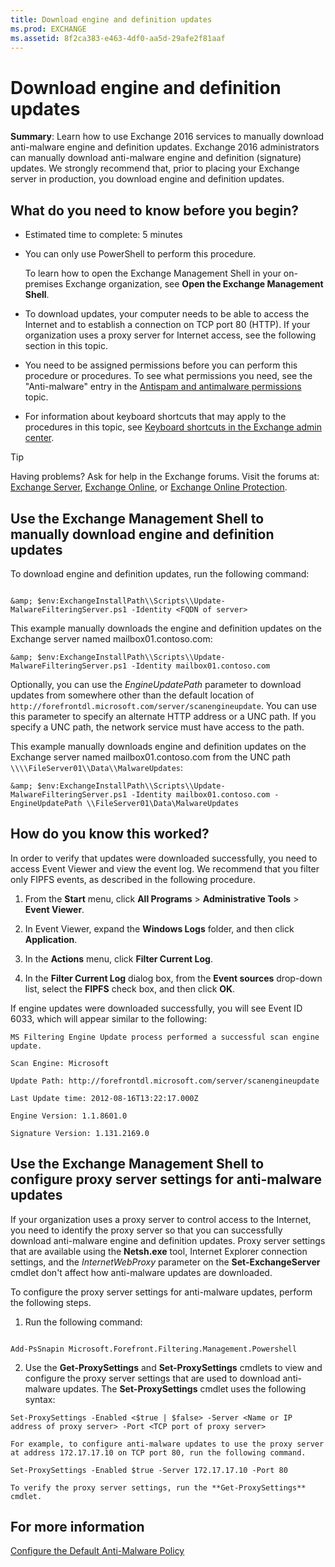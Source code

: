 ```yaml
---
title: Download engine and definition updates
ms.prod: EXCHANGE
ms.assetid: 8f2ca383-e463-4df0-aa5d-29afe2f81aaf
---
```



# Download engine and definition updates
 **Summary**: Learn how to use Exchange 2016 services to manually download anti-malware engine and definition updates.
Exchange 2016 administrators can manually download anti-malware engine and definition (signature) updates. We strongly recommend that, prior to placing your Exchange server in production, you download engine and definition updates.
  
    
    


## What do you need to know before you begin?


- Estimated time to complete: 5 minutes
    
  
- You can only use PowerShell to perform this procedure.
    
    To learn how to open the Exchange Management Shell in your on-premises Exchange organization, see **Open the Exchange Management Shell**.
    
  
- To download updates, your computer needs to be able to access the Internet and to establish a connection on TCP port 80 (HTTP). If your organization uses a proxy server for Internet access, see the following section in this topic.
    
  
- You need to be assigned permissions before you can perform this procedure or procedures. To see what permissions you need, see the "Anti-malware" entry in the  [Antispam and antimalware permissions](antispam-and-antimalware-permissions.md) topic.
    
  
- For information about keyboard shortcuts that may apply to the procedures in this topic, see  [Keyboard shortcuts in the Exchange admin center](keyboard-shortcuts-in-the-exchange-admin-center.md).
    
  

> [!TIP]
> Having problems? Ask for help in the Exchange forums. Visit the forums at:  [Exchange Server](https://go.microsoft.com/fwlink/p/?linkId=60612),  [Exchange Online](https://go.microsoft.com/fwlink/p/?linkId=267542), or  [Exchange Online Protection](https://go.microsoft.com/fwlink/p/?linkId=285351). 
  
    
    


## Use the Exchange Management Shell to manually download engine and definition updates

To download engine and definition updates, run the following command:
  
    
    

```

&amp; $env:ExchangeInstallPath\\Scripts\\Update-MalwareFilteringServer.ps1 -Identity <FQDN of server>
```

This example manually downloads the engine and definition updates on the Exchange server named mailbox01.contoso.com:
  
    
    



```
&amp; $env:ExchangeInstallPath\\Scripts\\Update-MalwareFilteringServer.ps1 -Identity mailbox01.contoso.com
```

Optionally, you can use the  _EngineUpdatePath_ parameter to download updates from somewhere other than the default location of `http://forefrontdl.microsoft.com/server/scanengineupdate`. You can use this parameter to specify an alternate HTTP address or a UNC path. If you specify a UNC path, the network service must have access to the path.
  
    
    
 This example manually downloads engine and definition updates on the Exchange server named mailbox01.contoso.com from the UNC path `\\\\FileServer01\\Data\\MalwareUpdates`:
  
    
    



```
&amp; $env:ExchangeInstallPath\\Scripts\\Update-MalwareFilteringServer.ps1 -Identity mailbox01.contoso.com -EngineUpdatePath \\FileServer01\Data\MalwareUpdates

```


## How do you know this worked?

In order to verify that updates were downloaded successfully, you need to access Event Viewer and view the event log. We recommend that you filter only FIPFS events, as described in the following procedure.
  
    
    

1. From the **Start** menu, click **All Programs** > **Administrative Tools** > **Event Viewer**.
    
  
2. In Event Viewer, expand the **Windows Logs** folder, and then click **Application**.
    
  
3. In the **Actions** menu, click **Filter Current Log**.
    
  
4. In the **Filter Current Log** dialog box, from the **Event sources** drop-down list, select the **FIPFS** check box, and then click **OK**.
    
  
If engine updates were downloaded successfully, you will see Event ID 6033, which will appear similar to the following:
  
    
    
 `MS Filtering Engine Update process performed a successful scan engine update.`
  
    
    
 `Scan Engine: Microsoft`
  
    
    
 `Update Path: http://forefrontdl.microsoft.com/server/scanengineupdate`
  
    
    
 `Last Update time: ‎2012‎-‎08‎-‎16T13:22:17.000Z`
  
    
    
 `Engine Version: 1.1.8601.0`
  
    
    
 `Signature Version: 1.131.2169.0`
  
    
    

## Use the Exchange Management Shell to configure proxy server settings for anti-malware updates
<a name="ProxySettings"> </a>

If your organization uses a proxy server to control access to the Internet, you need to identify the proxy server so that you can successfully download anti-malware engine and definition updates. Proxy server settings that are available using the **Netsh.exe** tool, Internet Explorer connection settings, and the _InternetWebProxy_ parameter on the **Set-ExchangeServer** cmdlet don't affect how anti-malware updates are downloaded.
  
    
    
To configure the proxy server settings for anti-malware updates, perform the following steps.
  
    
    

1. Run the following command:
    
  ```
  
Add-PsSnapin Microsoft.Forefront.Filtering.Management.Powershell
  ```

2. Use the **Get-ProxySettings** and **Set-ProxySettings** cmdlets to view and configure the proxy server settings that are used to download anti-malware updates. The **Set-ProxySettings** cmdlet uses the following syntax:
    
  ```
  Set-ProxySettings -Enabled <$true | $false> -Server <Name or IP address of proxy server> -Port <TCP port of proxy server>
  ```


    For example, to configure anti-malware updates to use the proxy server at address 172.17.17.10 on TCP port 80, run the following command.
    


  ```
  Set-ProxySettings -Enabled $true -Server 172.17.17.10 -Port 80
  ```


    To verify the proxy server settings, run the **Get-ProxySettings** cmdlet.
    
  

## For more information
<a name="ProxySettings"> </a>

 [Configure the Default Anti-Malware Policy](http://technet.microsoft.com/library/e16ac4a2-de5c-4723-8ab6-d9c7ef4ce1b4.aspx)
  
    
    

